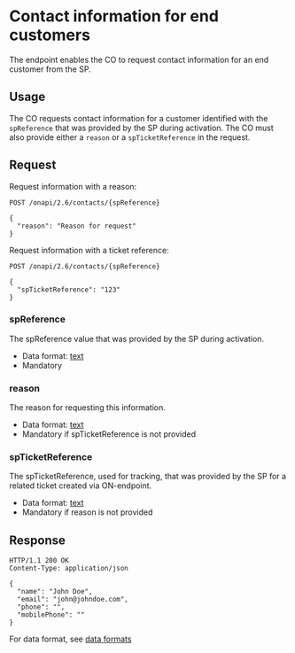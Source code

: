# Contact information for end customers

The endpoint enables the CO to request contact information for an end customer from the SP.

## Usage

The CO requests contact information for a customer identified with the `spReference` that was provided by the SP 
during activation. The CO must also provide either a `reason` or a `spTicketReference` in the request.

## Request

Request information with a reason:

```http
POST /onapi/2.6/contacts/{spReference}

{
  "reason": "Reason for request"
}
```

Request information with a ticket reference:

```http
POST /onapi/2.6/contacts/{spReference}

{
  "spTicketReference": "123"
}
```

### spReference

The spReference value that was provided by the SP during activation.

* Data format: [text](../common/dataformats.md#text)
* Mandatory

### reason

The reason for requesting this information.

* Data format: [text](../common/dataformats.md#text)
* Mandatory if spTicketReference is not provided

### spTicketReference

The spTicketReference, used for tracking, that was provided by the SP for a related ticket created via ON-endpoint.

* Data format: [text](../common/dataformats.md#text)
* Mandatory if reason is not provided

## Response

```http
HTTP/1.1 200 OK
Content-Type: application/json

{
  "name": "John Doe",
  "email": "john@johndoe.com",
  "phone": "",
  "mobilePhone": ""
}
```

For data format, see [data formats](../common/dataformats.md)
